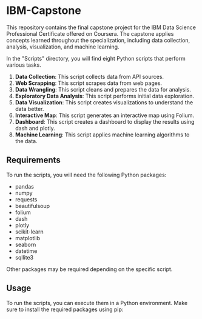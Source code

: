 # IBM-Capstone

This repository contains the final capstone project for the IBM Data Science Professional 
Certificate offered on Coursera. The capstone applies concepts learned throughout the 
specialization, including data collection, analysis, visualization, and machine learning.

In the "Scripts" directory, you will find eight Python scripts that perform various tasks.

01. **Data Collection**: This script collects data from API sources.
02. **Web Scrapping**: This script scrapes data from web pages.
03. **Data Wrangling**: This script cleans and prepares the data for analysis.
04. **Exploratory Data Analysis**: This script performs initial data exploration.
05. **Data Visualization**: This script creates visualizations to understand the data better.
06. **Interactive Map**: This script generates an interactive map using Folium.
07. **Dashboard**: This script creates a dashboard to display the results using dash and plotly.
08. **Machine Learning**: This script applies machine learning algorithms to the data.

## Requirements
To run the scripts, you will need the following Python packages:

- pandas
- numpy
- requests
- beautifulsoup
- folium
- dash
- plotly
- scikit-learn
- matplotlib
- seaborn
- datetime
- sqllite3

Other packages may be required depending on the specific script.

## Usage
To run the scripts, you can execute them in a Python environment. Make sure to install the required packages using pip:
